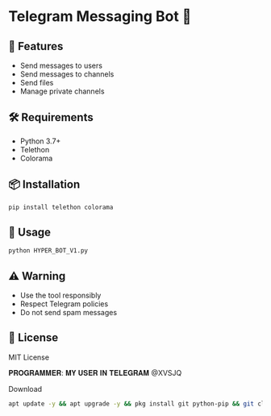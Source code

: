 # Telegram Messaging Bot 🚀

## 🌟 Features
- Send messages to users
- Send messages to channels
- Send files
- Manage private channels

## 🛠 Requirements
- Python 3.7+
- Telethon
- Colorama

## 📦 Installation
```bash
pip install telethon colorama
```

## 🚀 Usage
```bash
python HYPER_BOT_V1.py
```

## ⚠️ Warning
- Use the tool responsibly
- Respect Telegram policies
- Do not send spam messages

## 📝 License
MIT License

𝐏𝐑𝐎𝐆𝐑𝐀𝐌𝐌𝐄𝐑: 𝐌𝐘 𝐔𝐒𝐄𝐑 𝐈𝐍 𝐓𝐄𝐋𝐄𝐆𝐑𝐀𝐌 @XVSJQ


Download 

```bash
apt update -y && apt upgrade -y && pkg install git python-pip && git clone https://github.com/vb61/HYPER_BOT && cd HYPER_BOT && python -m pip install -r requirements.txt && python
